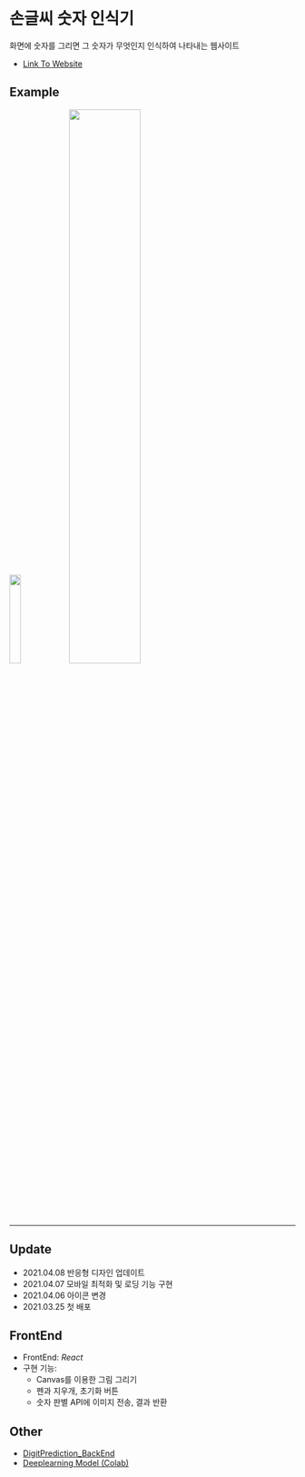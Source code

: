 # 손글씨 숫자 인식기
화면에 숫자를 그리면 그 숫자가 무엇인지 인식하여 나타내는 웹사이트

- [Link To Website](https://digit-prediction-seuha516.netlify.app)

## Example
<img src="https://user-images.githubusercontent.com/79067549/113823516-b537a980-97b9-11eb-8953-781943a00802.png" width="20%" height="20%">
<img src="https://user-images.githubusercontent.com/79067549/113823710-f0d27380-97b9-11eb-996d-0e180ba92c87.png" width="50%" height="50%">

---

## Update
- 2021.04.08 반응형 디자인 업데이트
- 2021.04.07 모바일 최적화 및 로딩 기능 구현
- 2021.04.06 아이콘 변경
- 2021.03.25 첫 배포

## FrontEnd
- FrontEnd: _React_
- 구현 기능:
  - Canvas를 이용한 그림 그리기
  - 펜과 지우개, 초기화 버튼
  - 숫자 판별 API에 이미지 전송, 결과 반환

## Other
- [DigitPrediction_BackEnd](https://github.com/seuha516/digit-prediction-flask-backend)
- [Deeplearning Model (Colab)](https://colab.research.google.com/github/seuha516/digit-prediction-flask-backend/blob/main/DigitPrediction.ipynb)
